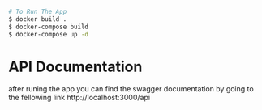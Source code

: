 

```bash
# To Run The App
$ docker build .
$ docker-compose build
$ docker-compose up -d
```

# API Documentation
after runing the app you can find the swagger documentation by going to the fellowing link
http://localhost:3000/api

